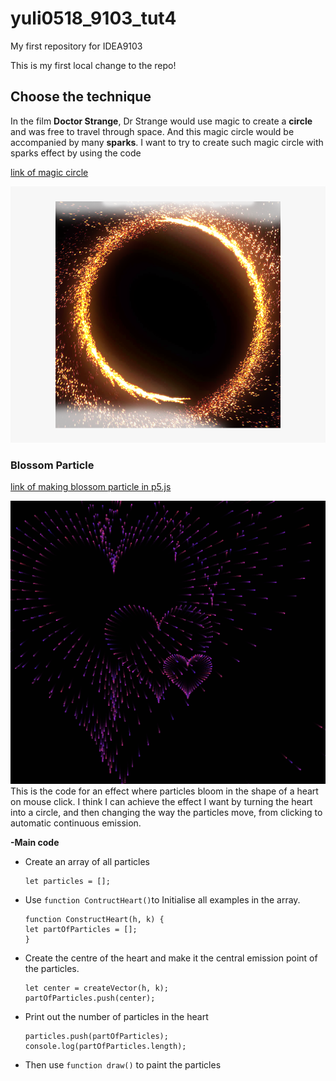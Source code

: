 # yuli0518_9103_tut4
My first repository for IDEA9103

This is my first local change to the repo!

## Choose the technique
In the film **Doctor Strange**, Dr Strange would use magic to create a **circle** and was free to travel through space. And this magic circle would be accompanied by many **sparks**. I want to try to create such magic circle with sparks effect by using the code

[link of magic circle](https://www.youtube.com/watch?v=6BC_fbZoOdA)

![An image of the artwork](assets/magic%20circle.png)

### Blossom Particle

[link of making blossom particle in p5.js](https://editor.p5js.org/AnonymousPyro/sketches/Q2XUJXm5)

![An image of the example](assets/sparkle.png)
This is the code for an effect where particles bloom in the shape of a heart on mouse click. I think I can achieve the effect I want by turning the heart into a circle, and then changing the way the particles move, from clicking to automatic continuous emission.

**-Main code**

- Create an array of all particles 
  
  ```
  let particles = [];
  ```
- Use `function ContructHeart()`to Initialise all examples in the array.
  ```
  function ConstructHeart(h, k) {
  let partOfParticles = [];  
  }
  ```
- Create the centre of the heart and make it the central emission point of the particles.
  ```
  let center = createVector(h, k);  
  partOfParticles.push(center); 
  ```

- Print out the number of particles in the heart
  ```
  particles.push(partOfParticles);
  console.log(partOfParticles.length);
  ```
- Then use `function draw()` to paint the particles
